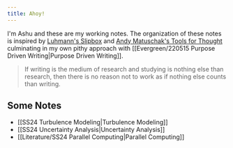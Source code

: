 ```yaml
---
title: Ahoy!
---
```

I'm Ashu and these are my working notes. The organization of these notes is inspired by [Luhmann's Slipbox](http://luhmann.surge.sh/communicating-with-slip-boxes) and [Andy Matuschak's Tools for Thought](https://andymatuschak.org/) culminating in my own pithy approach with [[Evergreen/220515 Purpose Driven Writing|Purpose Driven Writing]]. 

> If writing is the medium of research and studying is nothing else than research, then there is no reason not to work as if nothing else counts than writing. 

## Some Notes
- [[SS24 Turbulence Modeling|Turbulence Modeling]]
- [[SS24 Uncertainty Analysis|Uncertainty Analysis]]
- [[Literature/SS24 Parallel Computing|Parallel Computing]]
